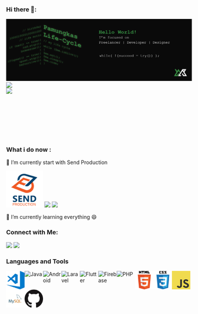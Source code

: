 <!--### Hi there 👋
-->
<!--
**yogameleniawan/yogameleniawan** is a ✨ _special_ ✨ repository because its `README.md` (this file) appears on your GitHub profile.

Here are some ideas to get you started:

- 🔭 I’m currently working on ...
- 🌱 I’m currently learning ...
- 👯 I’m looking to collaborate on ...
- 🤔 I’m looking for help with ...
- 💬 Ask me about ...
- 📫 How to reach me: ...
- 😄 Pronouns: ...
- ⚡ Fun fact: ...
-->
### Hi there 👋:
<img src="https://github.com/yogameleniawan/yogameleniawan/blob/master/image.jpg">
<img align="left" src="https://github-readme-stats.vercel.app/api?username=yogameleniawan&&&count_private=true&show_icons=true&title_color=37903f&icon_color=eeeeee&text_color=eeeeee&bg_color=0a0a0a" width="400">
<img align="left" src="https://github-readme-stats.vercel.app/api/top-langs/?username=yogameleniawan&&show_icons=tru&title_color=37903f&icon_color=eeeeee&text_color=eeeeee&bg_color=0a0a0a&layout=compact" width="340">
<br>
<p>
<br><br><br><br><br><br><br><br>
    
### What i do now :
<p>
<p>🔭 I’m currently start with Send Production
</p>

<code><img alt="Visual Studio Code" width="100px" src="https://github.com/yogameleniawan/yogameleniawan/blob/master/1.png" /></code>
<code><a href="https://www.linkedin.com/company/send-production/about/" target="_blank"><img src="https://image.flaticon.com/icons/png/512/174/174857.png" height=25></a></code>
<code><a href="https://www.instagram.com/sendproduction.id/" target="_blank"><img src="https://image.flaticon.com/icons/png/512/174/174855.png" height=25></a></code>

<p>🌱 I’m currently learning everything 😄</p>

### Connect with Me:
<code><a href="https://www.linkedin.com/in/yogameleniawan/" target="_blank"><img src="https://img.shields.io/badge/linkedin-%230077B5.svg?&style=for-the-badge&logo=linkedin&logoColor=white" height=25></a></code>
<code><a href="https://www.instagram.com/yogameleniawan/" target="_blank"><img src="https://img.shields.io/badge/instagram-%23E4405F.svg?&style=for-the-badge&logo=instagram&logoColor=white" height=25></a></code>


### Languages and Tools
<p>
<img align="left" alt="Visual Studio Code" width="50px" src="https://raw.githubusercontent.com/github/explore/80688e429a7d4ef2fca1e82350fe8e3517d3494d/topics/visual-studio-code/visual-studio-code.png" />
<img align="left" alt="Java" width="50px" src="https://arnondora.in.th/content/images/2021/01/Get-to-know-Java-Logo.png" />
<img align="left" alt="Android" width="50px" src="https://abisonna.files.wordpress.com/2017/10/android-boot-logo_634639.jpg" />
<img align="left" alt="Laravel" width="50px" src="https://static-00.iconduck.com/assets.00/laravel-icon-497x512-uwybstke.png" />
<img align="left" alt="Flutter" width="50px" src="https://cdn.iconscout.com/icon/free/png-512/flutter-2038877-1720090.png" />
<img align="left" alt="Firebase" width="50px" src="https://firebase.google.com/downloads/brand-guidelines/PNG/logo-vertical.png?hl=id" />
<img align="left" alt="PHP" width="50px" src="https://cdn.iconscout.com/icon/free/png-512/php-27-226042.png" />
<img align="left" alt="HTML5" width="50px" src="https://raw.githubusercontent.com/github/explore/80688e429a7d4ef2fca1e82350fe8e3517d3494d/topics/html/html.png" />
<img align="left" alt="CSS3" width="50px" src="https://raw.githubusercontent.com/github/explore/80688e429a7d4ef2fca1e82350fe8e3517d3494d/topics/css/css.png" />
<img align="left" alt="JavaScript" width="50px" src="https://raw.githubusercontent.com/github/explore/80688e429a7d4ef2fca1e82350fe8e3517d3494d/topics/javascript/javascript.png" />
<img align="left" alt="MySQL" width="50px" src="https://raw.githubusercontent.com/github/explore/80688e429a7d4ef2fca1e82350fe8e3517d3494d/topics/mysql/mysql.png" />
<img align="left" alt="GitHub" width="50px" src="https://raw.githubusercontent.com/github/explore/78df643247d429f6cc873026c0622819ad797942/topics/github/github.png" />
<p><br><br>




    








